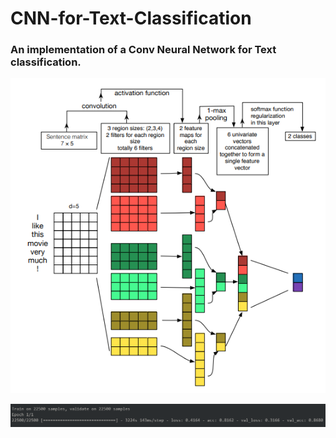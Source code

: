 # CNN-for-Text-Classification
### An implementation of a Conv Neural Network for Text classification.

![](Model.PNG)



![](Training_results.PNG	)
